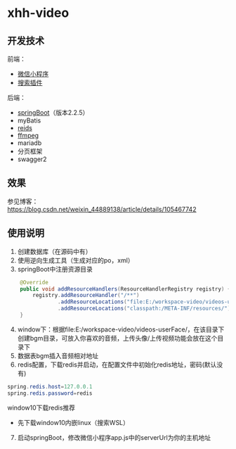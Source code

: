 # xhh-video

## 开发技术

前端：

- [微信小程序](https://developers.weixin.qq.com/miniprogram/dev/framework/config.html)
- [搜索插件](https://github.com/mindawei/wsSearchView)

后端：

- [springBoot](https://docs.spring.io/spring-boot/docs/2.2.5.RELEASE/reference/html/)（版本2.2.5）
- myBatis
- [reids](http://www.redis.cn/)
- [ffmpeg](http://ffmpeg.org/)
- mariadb
- 分页框架
- swagger2

## 效果

参见博客： https://blog.csdn.net/weixin_44889138/article/details/105467742 

## 使用说明

1.  创建数据库（在源码中有）
2.  使用逆向生成工具（生成对应的po，xml）
3.  springBoot中注册资源目录

```java
	@Override
    public void addResourceHandlers(ResourceHandlerRegistry registry) {
        registry.addResourceHandler("/**")
                .addResourceLocations("file:E:/workspace-video/videos-userFace/")
                .addResourceLocations("classpath:/META-INF/resources/");
    }
```

4. window下：根据file:E:/workspace-video/videos-userFace/，在该目录下创建bgm目录，可放入你喜欢的音频，上传头像/上传视频功能会放在这个目录下
5. 数据表bgm插入音频相对地址
6. redis配置，下载redis并启动，在配置文件中初始化redis地址，密码(默认没有)

```java
spring.redis.host=127.0.0.1
spring.redis.password=redis
```

window10下载redis推荐

- 先下载window10内嵌linux（搜索WSL）

7. 启动springBoot，修改微信小程序app.js中的serverUrl为你的主机地址
